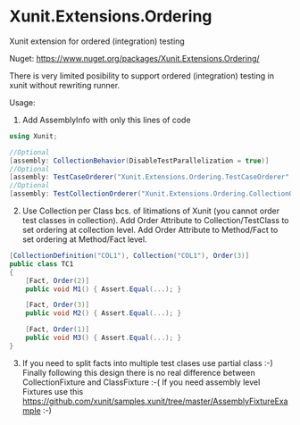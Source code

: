# Xunit.Extensions.Ordering
Xunit extension for ordered (integration) testing

Nuget: https://www.nuget.org/packages/Xunit.Extensions.Ordering/

There is very limited posibility to support ordered (integration) testing in xunit without rewriting runner. 

Usage:

1. Add AssemblyInfo with only this lines of code

```c#
using Xunit;

//Optional
[assembly: CollectionBehavior(DisableTestParallelization = true)]
//Optional
[assembly: TestCaseOrderer("Xunit.Extensions.Ordering.TestCaseOrderer", "Xunit.Extensions.Ordering")]
//Optional
[assembly: TestCollectionOrderer("Xunit.Extensions.Ordering.CollectionOrderer", "Xunit.Extensions.Ordering")]
```

2. Use Collection per Class bcs. of litimations of Xunit (you cannot order test classes in collection). Add Order Attribute to Collection/TestClass to set ordering at collection level. Add Order Attribute to Method/Fact to set ordering at Method/Fact level.
```c#
[CollectionDefinition("COL1"), Collection("COL1"), Order(3)]
public class TC1
{
	[Fact, Order(2)]
	public void M1() { Assert.Equal(...); }

	[Fact, Order(3)]
	public void M2() { Assert.Equal(...); }

	[Fact, Order(1)]
	public void M3() { Assert.Equal(...); }
}
```
3. If you need to split facts into multiple test clases use partial class :-) Finally following this design there is no real difference between CollectionFixture and ClassFixture :-( If you need assembly level Fixtures use this https://github.com/xunit/samples.xunit/tree/master/AssemblyFixtureExample :-)
